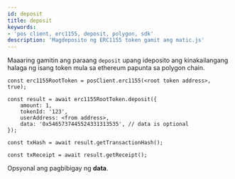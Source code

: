 ```yaml
---
id: deposit
title: deposit
keywords:
- 'pos client, erc1155, deposit, polygon, sdk'
description: 'Magdeposito ng ERC1155 token gamit ang matic.js'
---
```


Maaaring gamitin ang paraang `deposit` upang ideposito ang kinakailangang halaga ng isang token mula sa ethereum papunta sa polygon chain.

```
const erc1155RootToken = posClient.erc1155(<root token address>, true);

const result = await erc1155RootToken.deposit({
    amount: 1,
    tokenId: '123',
    userAddress: <from address>,
    data: '0x5465737445524331313535', // data is optional
});

const txHash = await result.getTransactionHash();

const txReceipt = await result.getReceipt();

```

Opsyonal ang pagbibigay ng **data**.